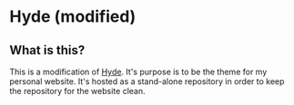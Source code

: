 # Hyde (modified)

## What is this?
This is a modification of [Hyde](http://github.com/poole/hyde). It's purpose is
to be the theme for my personal website. It's hosted as a stand-alone repository
in order to keep the repository for the website clean.
